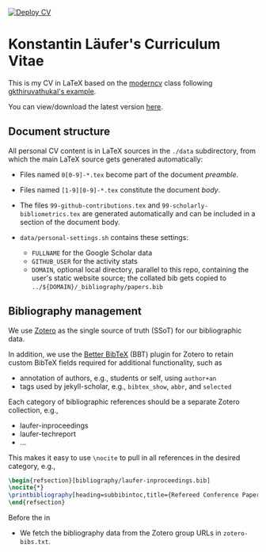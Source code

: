 [![Deploy CV](https://github.com/klaeufer/cv/actions/workflows/main.yml/badge.svg)](https://github.com/klaeufer/cv/actions/workflows/main.yml)

# Konstantin Läufer's Curriculum Vitae

This is my CV in LaTeX based on the [moderncv](https://ctan.org/pkg/moderncv) class following [gkthiruvathukal's example](https://github.com/gkthiruvathukal/cv).

You can view/download the latest version [here](https://github.com/klaeufer/cv/releases/latest/download/klaeufer.pdf).

## Document structure

All personal CV content is in LaTeX sources in the `./data` subdirectory, from which the main LaTeX source gets generated automatically:

- Files named `0[0-9]-*.tex` become part of the document *preamble*.
- Files named `[1-9][0-9]-*.tex` constitute the document *body*.
- The files `99-github-contributions.tex` and `99-scholarly-bibliometrics.tex` are generated automatically and can be included in a section of the document body.
- `data/personal-settings.sh` contains these settings:

  - `FULLNAME` for the Google Scholar data
  - `GITHUB_USER` for the activity stats
  - `DOMAIN`, optional local directory, parallel to this repo, containing the user's static website source; the collated bib gets copied to `../${DOMAIN}/_bibliography/papers.bib`


## Bibliography management

We use [Zotero](https://www.zotero.org/) as the single source of truth (SSoT) for our bibliographic data.

In addition, we use the [Better BibTeX](https://retorque.re/zotero-better-bibtex/) (BBT) plugin for Zotero to retain custom BibTeX fields required for additional functionality, such as

- annotation of authors, e.g., students or self, using `author+an`
- tags used by jekyll-scholar, e.g., `bibtex_show`, `abbr`, and `selected`

Each category of bibliographic references should be a separate Zotero collection, e.g.,

- laufer-inproceedings
- laufer-techreport
- ...

This makes it easy to use `\nocite` to pull in all references in the desired category, e.g.,

```LaTeX
\begin{refsection}[bibliography/laufer-inproceedings.bib]
\nocite{*}
\printbibliography[heading=subbibintoc,title={Refereed Conference Papers},sorting=ynt]
\end{refsection}
```

Before the in

- We fetch the bibliography data from the Zotero group URLs in `zotero-bibs.txt`.
